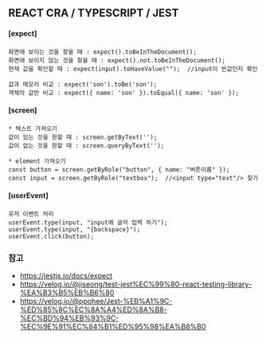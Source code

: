 ## REACT CRA / TYPESCRIPT / JEST

<U></U>

#### [expect]

```
화면에 보이는 것을 찾을 때 : expect().toBeInTheDocument();
화면에 보이지 않는 것을 찾을 때 : expect().not.toBeInTheDocument();
현재 값을 확인할 때 : expect(input).toHaveValue("");  //input이 빈값인지 확인

값과 메모리 비교 : expect('son').toBe('son');
객체의 값만 비교 : expect({ name: 'son' }).toEqual({ name: 'son' });
```

#### [screen]

```
* 텍스트 가져오기
값이 있는 것을 원할 때 : screen.getByText('');
값이 없는 것을 원할 때 : screen.queryByText('');

* element 가져오기
const button = screen.getByRole("button", { name: "버튼이름" });
const input = screen.getByRole("textbox");  //<input type="text"/> 찾기
```

#### [userEvent]

```
유저 이벤트 처리
userEvent.type(input, "input에 글자 입력 하기");
userEvent.type(input, "{backspace}");
userEvent.click(button);
```

### 참고

- https://jestjs.io/docs/expect
- https://velog.io/@jiseong/test-jest%EC%99%80-react-testing-library-%EA%B3%B5%EB%B6%80
- https://velog.io/@ppohee/Jest-%EB%A1%9C-%ED%85%8C%EC%8A%A4%ED%8A%B8-%EC%BD%94%EB%93%9C-%EC%9E%91%EC%84%B1%ED%95%98%EA%B8%B0
